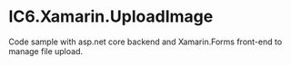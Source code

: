 # IC6.Xamarin.UploadImage
Code sample with asp.net core backend and Xamarin.Forms front-end to manage file upload.
